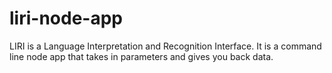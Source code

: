 # liri-node-app
LIRI is a Language Interpretation and Recognition Interface.
It is a command line node app that takes in parameters and gives you back data.
